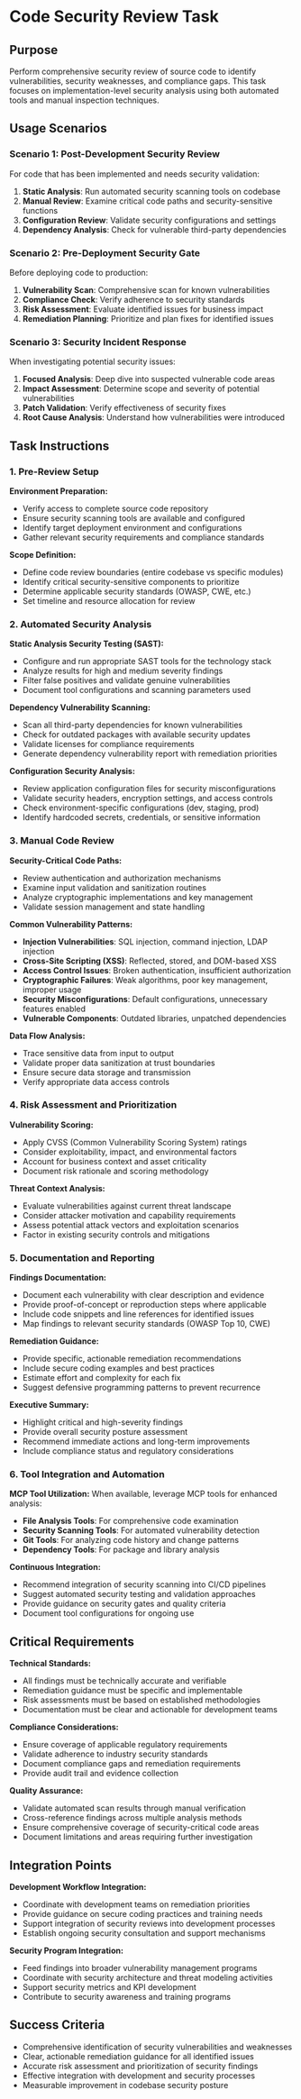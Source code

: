 # Code Security Review Task

## Purpose

Perform comprehensive security review of source code to identify vulnerabilities, security weaknesses, and compliance gaps. This task focuses on implementation-level security analysis using both automated tools and manual inspection techniques.

## Usage Scenarios

### Scenario 1: Post-Development Security Review
For code that has been implemented and needs security validation:
1. **Static Analysis**: Run automated security scanning tools on codebase
2. **Manual Review**: Examine critical code paths and security-sensitive functions
3. **Configuration Review**: Validate security configurations and settings
4. **Dependency Analysis**: Check for vulnerable third-party dependencies

### Scenario 2: Pre-Deployment Security Gate
Before deploying code to production:
1. **Vulnerability Scan**: Comprehensive scan for known vulnerabilities
2. **Compliance Check**: Verify adherence to security standards
3. **Risk Assessment**: Evaluate identified issues for business impact
4. **Remediation Planning**: Prioritize and plan fixes for identified issues

### Scenario 3: Security Incident Response
When investigating potential security issues:
1. **Focused Analysis**: Deep dive into suspected vulnerable code areas
2. **Impact Assessment**: Determine scope and severity of potential vulnerabilities
3. **Patch Validation**: Verify effectiveness of security fixes
4. **Root Cause Analysis**: Understand how vulnerabilities were introduced

## Task Instructions

### 1. Pre-Review Setup

**Environment Preparation:**
- Verify access to complete source code repository
- Ensure security scanning tools are available and configured
- Identify target deployment environment and configurations
- Gather relevant security requirements and compliance standards

**Scope Definition:**
- Define code review boundaries (entire codebase vs specific modules)
- Identify critical security-sensitive components to prioritize
- Determine applicable security standards (OWASP, CWE, etc.)
- Set timeline and resource allocation for review

### 2. Automated Security Analysis

**Static Analysis Security Testing (SAST):**
- Configure and run appropriate SAST tools for the technology stack
- Analyze results for high and medium severity findings
- Filter false positives and validate genuine vulnerabilities
- Document tool configurations and scanning parameters used

**Dependency Vulnerability Scanning:**
- Scan all third-party dependencies for known vulnerabilities
- Check for outdated packages with available security updates
- Validate licenses for compliance requirements
- Generate dependency vulnerability report with remediation priorities

**Configuration Security Analysis:**
- Review application configuration files for security misconfigurations
- Validate security headers, encryption settings, and access controls
- Check environment-specific configurations (dev, staging, prod)
- Identify hardcoded secrets, credentials, or sensitive information

### 3. Manual Code Review

**Security-Critical Code Paths:**
- Review authentication and authorization mechanisms
- Examine input validation and sanitization routines
- Analyze cryptographic implementations and key management
- Validate session management and state handling

**Common Vulnerability Patterns:**
- **Injection Vulnerabilities**: SQL injection, command injection, LDAP injection
- **Cross-Site Scripting (XSS)**: Reflected, stored, and DOM-based XSS
- **Access Control Issues**: Broken authentication, insufficient authorization
- **Cryptographic Failures**: Weak algorithms, poor key management, improper usage
- **Security Misconfigurations**: Default configurations, unnecessary features enabled
- **Vulnerable Components**: Outdated libraries, unpatched dependencies

**Data Flow Analysis:**
- Trace sensitive data from input to output
- Validate proper data sanitization at trust boundaries
- Ensure secure data storage and transmission
- Verify appropriate data access controls

### 4. Risk Assessment and Prioritization

**Vulnerability Scoring:**
- Apply CVSS (Common Vulnerability Scoring System) ratings
- Consider exploitability, impact, and environmental factors
- Account for business context and asset criticality
- Document risk rationale and scoring methodology

**Threat Context Analysis:**
- Evaluate vulnerabilities against current threat landscape
- Consider attacker motivation and capability requirements
- Assess potential attack vectors and exploitation scenarios
- Factor in existing security controls and mitigations

### 5. Documentation and Reporting

**Findings Documentation:**
- Document each vulnerability with clear description and evidence
- Provide proof-of-concept or reproduction steps where applicable
- Include code snippets and line references for identified issues
- Map findings to relevant security standards (OWASP Top 10, CWE)

**Remediation Guidance:**
- Provide specific, actionable remediation recommendations
- Include secure coding examples and best practices
- Estimate effort and complexity for each fix
- Suggest defensive programming patterns to prevent recurrence

**Executive Summary:**
- Highlight critical and high-severity findings
- Provide overall security posture assessment
- Recommend immediate actions and long-term improvements
- Include compliance status and regulatory considerations

### 6. Tool Integration and Automation

**MCP Tool Utilization:**
When available, leverage MCP tools for enhanced analysis:
- **File Analysis Tools**: For comprehensive code examination
- **Security Scanning Tools**: For automated vulnerability detection
- **Git Tools**: For analyzing code history and change patterns
- **Dependency Tools**: For package and library analysis

**Continuous Integration:**
- Recommend integration of security scanning into CI/CD pipelines
- Suggest automated security testing and validation approaches
- Provide guidance on security gates and quality criteria
- Document tool configurations for ongoing use

## Critical Requirements

**Technical Standards:**
- All findings must be technically accurate and verifiable
- Remediation guidance must be specific and implementable
- Risk assessments must be based on established methodologies
- Documentation must be clear and actionable for development teams

**Compliance Considerations:**
- Ensure coverage of applicable regulatory requirements
- Validate adherence to industry security standards
- Document compliance gaps and remediation requirements
- Provide audit trail and evidence collection

**Quality Assurance:**
- Validate automated scan results through manual verification
- Cross-reference findings across multiple analysis methods
- Ensure comprehensive coverage of security-critical code areas
- Document limitations and areas requiring further investigation

## Integration Points

**Development Workflow Integration:**
- Coordinate with development teams on remediation priorities
- Provide guidance on secure coding practices and training needs
- Support integration of security reviews into development processes
- Establish ongoing security consultation and support mechanisms

**Security Program Integration:**
- Feed findings into broader vulnerability management programs
- Coordinate with security architecture and threat modeling activities
- Support security metrics and KPI development
- Contribute to security awareness and training programs

## Success Criteria

- Comprehensive identification of security vulnerabilities and weaknesses
- Clear, actionable remediation guidance for all identified issues
- Accurate risk assessment and prioritization of security findings
- Effective integration with development and security processes
- Measurable improvement in codebase security posture